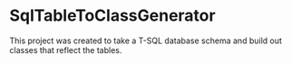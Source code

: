﻿# SqlTableToClassGenerator

This project was created to take a T-SQL database schema and build out classes that reflect the tables.
